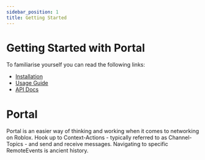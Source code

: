 ```yaml
---
sidebar_position: 1
title: Getting Started
---
```


# Getting Started with Portal

To familiarise yourself you can read the following links: 
- [Installation](/docs/installation/source)
- [Usage Guide](/docs/Usage/the-basics)
- [API Docs](/api/Portal)

# Portal

Portal is an easier way of thinking and working when it comes to networking on Roblox. Hook up to Context-Actions - typically referred to as Channel-Topics - and send and receive messages. Navigating to specific RemoteEvents is ancient history.